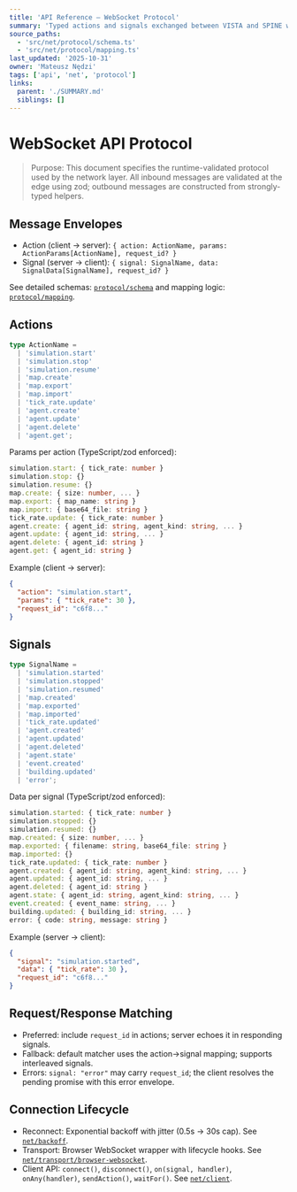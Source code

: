 ```yaml
---
title: 'API Reference – WebSocket Protocol'
summary: 'Typed actions and signals exchanged between VISTA and SPINE with zod-validated envelopes and examples.'
source_paths:
  - 'src/net/protocol/schema.ts'
  - 'src/net/protocol/mapping.ts'
last_updated: '2025-10-31'
owner: 'Mateusz Nędzi'
tags: ['api', 'net', 'protocol']
links:
  parent: './SUMMARY.md'
  siblings: []
---
```


# WebSocket API Protocol

> Purpose: This document specifies the runtime-validated protocol used by the network layer. All inbound messages are validated at the edge using zod; outbound messages are constructed from strongly-typed helpers.

## Message Envelopes

- Action (client → server): `{ action: ActionName, params: ActionParams[ActionName], request_id? }`
- Signal (server → client): `{ signal: SignalName, data: SignalData[SignalName], request_id? }`

See detailed schemas: [`protocol/schema`](modules/net/protocol/schema.md) and mapping logic: [`protocol/mapping`](modules/net/protocol/mapping.md).

## Actions

```ts
type ActionName =
  | 'simulation.start'
  | 'simulation.stop'
  | 'simulation.resume'
  | 'map.create'
  | 'map.export'
  | 'map.import'
  | 'tick_rate.update'
  | 'agent.create'
  | 'agent.update'
  | 'agent.delete'
  | 'agent.get';
```

Params per action (TypeScript/zod enforced):

```ts
simulation.start: { tick_rate: number }
simulation.stop: {}
simulation.resume: {}
map.create: { size: number, ... }
map.export: { map_name: string }
map.import: { base64_file: string }
tick_rate.update: { tick_rate: number }
agent.create: { agent_id: string, agent_kind: string, ... }
agent.update: { agent_id: string, ... }
agent.delete: { agent_id: string }
agent.get: { agent_id: string }
```

Example (client → server):

```json
{
  "action": "simulation.start",
  "params": { "tick_rate": 30 },
  "request_id": "c6f8..."
}
```

## Signals

```ts
type SignalName =
  | 'simulation.started'
  | 'simulation.stopped'
  | 'simulation.resumed'
  | 'map.created'
  | 'map.exported'
  | 'map.imported'
  | 'tick_rate.updated'
  | 'agent.created'
  | 'agent.updated'
  | 'agent.deleted'
  | 'agent.state'
  | 'event.created'
  | 'building.updated'
  | 'error';
```

Data per signal (TypeScript/zod enforced):

```ts
simulation.started: { tick_rate: number }
simulation.stopped: {}
simulation.resumed: {}
map.created: { size: number, ... }
map.exported: { filename: string, base64_file: string }
map.imported: {}
tick_rate.updated: { tick_rate: number }
agent.created: { agent_id: string, agent_kind: string, ... }
agent.updated: { agent_id: string, ... }
agent.deleted: { agent_id: string }
agent.state: { agent_id: string, agent_kind: string, ... }
event.created: { event_name: string, ... }
building.updated: { building_id: string, ... }
error: { code: string, message: string }
```

Example (server → client):

```json
{
  "signal": "simulation.started",
  "data": { "tick_rate": 30 },
  "request_id": "c6f8..."
}
```

## Request/Response Matching

- Preferred: include `request_id` in actions; server echoes it in responding signals.
- Fallback: default matcher uses the action→signal mapping; supports interleaved signals.
- Errors: `signal: "error"` may carry `request_id`; the client resolves the pending promise with this error envelope.

## Connection Lifecycle

- Reconnect: Exponential backoff with jitter (0.5s → 30s cap). See [`net/backoff`](modules/net/backoff.md).
- Transport: Browser WebSocket wrapper with lifecycle hooks. See [`net/transport/browser-websocket`](modules/net/transport/browser-websocket.md).
- Client API: `connect()`, `disconnect()`, `on(signal, handler)`, `onAny(handler)`, `sendAction()`, `waitFor()`. See [`net/client`](modules/net/client.md).
